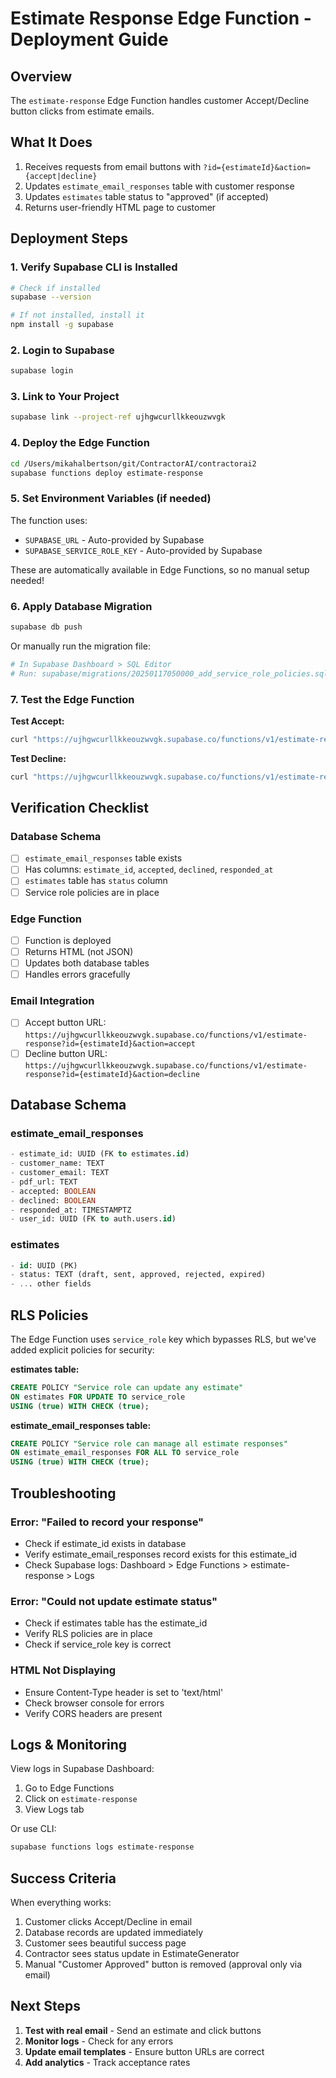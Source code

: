 # Estimate Response Edge Function - Deployment Guide

## Overview
The `estimate-response` Edge Function handles customer Accept/Decline button clicks from estimate emails.

## What It Does
1. Receives requests from email buttons with `?id={estimateId}&action={accept|decline}`
2. Updates `estimate_email_responses` table with customer response
3. Updates `estimates` table status to "approved" (if accepted)
4. Returns user-friendly HTML page to customer

## Deployment Steps

### 1. Verify Supabase CLI is Installed
```bash
# Check if installed
supabase --version

# If not installed, install it
npm install -g supabase
```

### 2. Login to Supabase
```bash
supabase login
```

### 3. Link to Your Project
```bash
supabase link --project-ref ujhgwcurllkkeouzwvgk
```

### 4. Deploy the Edge Function
```bash
cd /Users/mikahalbertson/git/ContractorAI/contractorai2
supabase functions deploy estimate-response
```

### 5. Set Environment Variables (if needed)
The function uses:
- `SUPABASE_URL` - Auto-provided by Supabase
- `SUPABASE_SERVICE_ROLE_KEY` - Auto-provided by Supabase

These are automatically available in Edge Functions, so no manual setup needed!

### 6. Apply Database Migration
```bash
supabase db push
```

Or manually run the migration file:
```bash
# In Supabase Dashboard > SQL Editor
# Run: supabase/migrations/20250117050000_add_service_role_policies.sql
```

### 7. Test the Edge Function

**Test Accept:**
```bash
curl "https://ujhgwcurllkkeouzwvgk.supabase.co/functions/v1/estimate-response?id=YOUR_ESTIMATE_ID&action=accept"
```

**Test Decline:**
```bash
curl "https://ujhgwcurllkkeouzwvgk.supabase.co/functions/v1/estimate-response?id=YOUR_ESTIMATE_ID&action=decline"
```

## Verification Checklist

### Database Schema
- [ ] `estimate_email_responses` table exists
- [ ] Has columns: `estimate_id`, `accepted`, `declined`, `responded_at`
- [ ] `estimates` table has `status` column
- [ ] Service role policies are in place

### Edge Function
- [ ] Function is deployed
- [ ] Returns HTML (not JSON)
- [ ] Updates both database tables
- [ ] Handles errors gracefully

### Email Integration
- [ ] Accept button URL: `https://ujhgwcurllkkeouzwvgk.supabase.co/functions/v1/estimate-response?id={estimateId}&action=accept`
- [ ] Decline button URL: `https://ujhgwcurllkkeouzwvgk.supabase.co/functions/v1/estimate-response?id={estimateId}&action=decline`

## Database Schema

### estimate_email_responses
```sql
- estimate_id: UUID (FK to estimates.id)
- customer_name: TEXT
- customer_email: TEXT
- pdf_url: TEXT
- accepted: BOOLEAN
- declined: BOOLEAN
- responded_at: TIMESTAMPTZ
- user_id: UUID (FK to auth.users.id)
```

### estimates
```sql
- id: UUID (PK)
- status: TEXT (draft, sent, approved, rejected, expired)
- ... other fields
```

## RLS Policies

The Edge Function uses `service_role` key which bypasses RLS, but we've added explicit policies for security:

**estimates table:**
```sql
CREATE POLICY "Service role can update any estimate"
ON estimates FOR UPDATE TO service_role
USING (true) WITH CHECK (true);
```

**estimate_email_responses table:**
```sql
CREATE POLICY "Service role can manage all estimate responses"
ON estimate_email_responses FOR ALL TO service_role
USING (true) WITH CHECK (true);
```

## Troubleshooting

### Error: "Failed to record your response"
- Check if estimate_id exists in database
- Verify estimate_email_responses record exists for this estimate_id
- Check Supabase logs: Dashboard > Edge Functions > estimate-response > Logs

### Error: "Could not update estimate status"
- Check if estimates table has the estimate_id
- Verify RLS policies are in place
- Check if service_role key is correct

### HTML Not Displaying
- Ensure Content-Type header is set to 'text/html'
- Check browser console for errors
- Verify CORS headers are present

## Logs & Monitoring

View logs in Supabase Dashboard:
1. Go to Edge Functions
2. Click on `estimate-response`
3. View Logs tab

Or use CLI:
```bash
supabase functions logs estimate-response
```

## Success Criteria

When everything works:
1. Customer clicks Accept/Decline in email
2. Database records are updated immediately
3. Customer sees beautiful success page
4. Contractor sees status update in EstimateGenerator
5. Manual "Customer Approved" button is removed (approval only via email)

## Next Steps

1. **Test with real email** - Send an estimate and click buttons
2. **Monitor logs** - Check for any errors
3. **Update email templates** - Ensure button URLs are correct
4. **Add analytics** - Track acceptance rates
